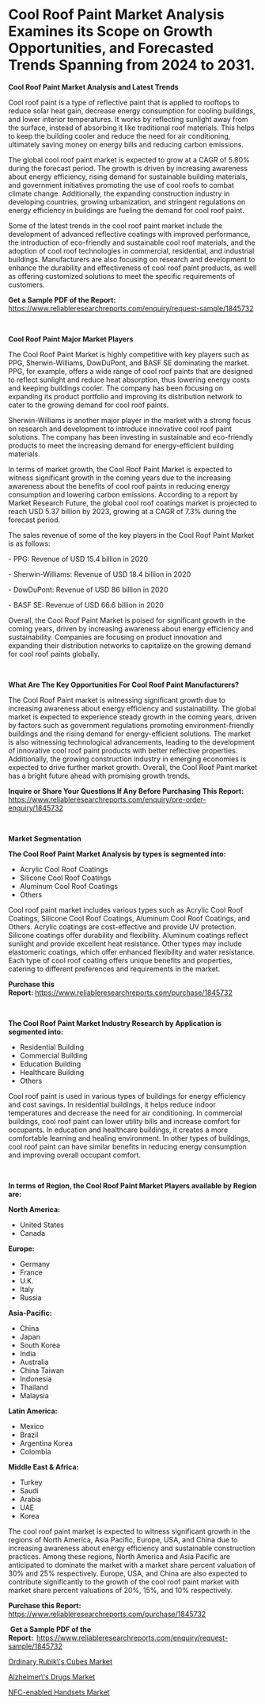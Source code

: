 <p><h1>Cool Roof Paint Market Analysis Examines its Scope on Growth Opportunities, and Forecasted Trends Spanning from 2024 to 2031.</h1></p><p><strong>Cool Roof Paint Market Analysis and Latest Trends</strong></p>
<p><p>Cool roof paint is a type of reflective paint that is applied to rooftops to reduce solar heat gain, decrease energy consumption for cooling buildings, and lower interior temperatures. It works by reflecting sunlight away from the surface, instead of absorbing it like traditional roof materials. This helps to keep the building cooler and reduce the need for air conditioning, ultimately saving money on energy bills and reducing carbon emissions.</p><p>The global cool roof paint market is expected to grow at a CAGR of 5.80% during the forecast period. The growth is driven by increasing awareness about energy efficiency, rising demand for sustainable building materials, and government initiatives promoting the use of cool roofs to combat climate change. Additionally, the expanding construction industry in developing countries, growing urbanization, and stringent regulations on energy efficiency in buildings are fueling the demand for cool roof paint.</p><p>Some of the latest trends in the cool roof paint market include the development of advanced reflective coatings with improved performance, the introduction of eco-friendly and sustainable cool roof materials, and the adoption of cool roof technologies in commercial, residential, and industrial buildings. Manufacturers are also focusing on research and development to enhance the durability and effectiveness of cool roof paint products, as well as offering customized solutions to meet the specific requirements of customers.</p></p>
<p><strong>Get a Sample PDF of the Report:&nbsp;</strong> <a href="https://www.reliableresearchreports.com/enquiry/request-sample/1845732">https://www.reliableresearchreports.com/enquiry/request-sample/1845732</a></p>
<p>&nbsp;</p>
<p><strong>Cool Roof Paint Major Market Players</strong></p>
<p><p>The Cool Roof Paint Market is highly competitive with key players such as PPG, Sherwin-Williams, DowDuPont, and BASF SE dominating the market. PPG, for example, offers a wide range of cool roof paints that are designed to reflect sunlight and reduce heat absorption, thus lowering energy costs and keeping buildings cooler. The company has been focusing on expanding its product portfolio and improving its distribution network to cater to the growing demand for cool roof paints.</p><p>Sherwin-Williams is another major player in the market with a strong focus on research and development to introduce innovative cool roof paint solutions. The company has been investing in sustainable and eco-friendly products to meet the increasing demand for energy-efficient building materials.</p><p>In terms of market growth, the Cool Roof Paint Market is expected to witness significant growth in the coming years due to the increasing awareness about the benefits of cool roof paints in reducing energy consumption and lowering carbon emissions. According to a report by Market Research Future, the global cool roof coatings market is projected to reach USD 5.37 billion by 2023, growing at a CAGR of 7.3% during the forecast period.</p><p>The sales revenue of some of the key players in the Cool Roof Paint Market is as follows:</p><p>- PPG: Revenue of USD 15.4 billion in 2020</p><p>- Sherwin-Williams: Revenue of USD 18.4 billion in 2020</p><p>- DowDuPont: Revenue of USD 86 billion in 2020</p><p>- BASF SE: Revenue of USD 66.6 billion in 2020</p><p>Overall, the Cool Roof Paint Market is poised for significant growth in the coming years, driven by increasing awareness about energy efficiency and sustainability. Companies are focusing on product innovation and expanding their distribution networks to capitalize on the growing demand for cool roof paints globally.</p></p>
<p>&nbsp;</p>
<p><strong>What Are The Key Opportunities For Cool Roof Paint Manufacturers?</strong></p>
<p><p>The Cool Roof Paint market is witnessing significant growth due to increasing awareness about energy efficiency and sustainability. The global market is expected to experience steady growth in the coming years, driven by factors such as government regulations promoting environment-friendly buildings and the rising demand for energy-efficient solutions. The market is also witnessing technological advancements, leading to the development of innovative cool roof paint products with better reflective properties. Additionally, the growing construction industry in emerging economies is expected to drive further market growth. Overall, the Cool Roof Paint market has a bright future ahead with promising growth trends.</p></p>
<p><strong>Inquire or Share Your Questions If Any Before Purchasing This Report:</strong> <a href="https://www.reliableresearchreports.com/enquiry/pre-order-enquiry/1845732">https://www.reliableresearchreports.com/enquiry/pre-order-enquiry/1845732</a></p>
<p>&nbsp;</p>
<p><strong>Market Segmentation</strong></p>
<p><strong>The Cool Roof Paint Market Analysis by types is segmented into:</strong></p>
<p><ul><li>Acrylic Cool Roof Coatings</li><li>Silicone Cool Roof Coatings</li><li>Aluminum Cool Roof Coatings</li><li>Others</li></ul></p>
<p><p>Cool roof paint market includes various types such as Acrylic Cool Roof Coatings, Silicone Cool Roof Coatings, Aluminum Cool Roof Coatings, and Others. Acrylic coatings are cost-effective and provide UV protection. Silicone coatings offer durability and flexibility. Aluminum coatings reflect sunlight and provide excellent heat resistance. Other types may include elastomeric coatings, which offer enhanced flexibility and water resistance. Each type of cool roof coating offers unique benefits and properties, catering to different preferences and requirements in the market.</p></p>
<p><strong>Purchase this Report:&nbsp;</strong><a href="https://www.reliableresearchreports.com/purchase/1845732">https://www.reliableresearchreports.com/purchase/1845732</a></p>
<p>&nbsp;</p>
<p><strong>The Cool Roof Paint Market Industry Research by Application is segmented into:</strong></p>
<p><ul><li>Residential Building</li><li>Commercial Building</li><li>Education Building</li><li>Healthcare Building</li><li>Others</li></ul></p>
<p><p>Cool roof paint is used in various types of buildings for energy efficiency and cost savings. In residential buildings, it helps reduce indoor temperatures and decrease the need for air conditioning. In commercial buildings, cool roof paint can lower utility bills and increase comfort for occupants. In education and healthcare buildings, it creates a more comfortable learning and healing environment. In other types of buildings, cool roof paint can have similar benefits in reducing energy consumption and improving overall occupant comfort.</p></p>
<p>&nbsp;</p>
<p><strong>In terms of Region, the Cool Roof Paint Market Players available by Region are:</strong></p>
<p>
    <p> <strong> North America: </strong>
        <ul>
            <li>United States</li>
            <li>Canada</li>
        </ul>
        </p> 
    <p> <strong> Europe: </strong>
        <ul>
            <li>Germany</li>
            <li>France</li>
            <li>U.K.</li>
            <li>Italy</li>
            <li>Russia</li>
        </ul>
        </p> 
    <p> <strong> Asia-Pacific: </strong>
        <ul>
            <li>China</li>
            <li>Japan</li>
            <li>South Korea</li>
            <li>India</li>
            <li>Australia</li>
            <li>China Taiwan</li>
            <li>Indonesia</li>
            <li>Thailand</li>
            <li>Malaysia</li>
        </ul>
        </p> 
    <p> <strong> Latin America: </strong>
        <ul>
            <li>Mexico</li>
            <li>Brazil</li>
            <li>Argentina Korea</li>
            <li>Colombia</li>
        </ul>
        </p> 
    <p> <strong> Middle East & Africa: </strong>
        <ul>
            <li>Turkey</li>
            <li>Saudi</li>
            <li>Arabia</li>
            <li>UAE</li>
            <li>Korea</li>
        </ul>
    </p>
    </p>
<p><p>The cool roof paint market is expected to witness significant growth in the regions of North America, Asia Pacific, Europe, USA, and China due to increasing awareness about energy efficiency and sustainable construction practices. Among these regions, North America and Asia Pacific are anticipated to dominate the market with a market share percent valuation of 30% and 25% respectively. Europe, USA, and China are also expected to contribute significantly to the growth of the cool roof paint market with market share percent valuations of 20%, 15%, and 10% respectively.</p></p>
<p><strong>Purchase this Report: </strong><a href="https://www.reliableresearchreports.com/purchase/1845732">https://www.reliableresearchreports.com/purchase/1845732</a></p>
<p>&nbsp;<strong>Get a Sample PDF of the Report:&nbsp;&nbsp;</strong><a href="https://www.reliableresearchreports.com/enquiry/request-sample/1845732">https://www.reliableresearchreports.com/enquiry/request-sample/1845732</a></p>
<p><strong></strong></p>
<p><p><a href="https://view.publitas.com/reportprime-1/ordinary-rubik-s-cubes-market-challenges-opportunities-and-growth-drivers-and-major-market-players-forecasted-for-period-from-2023-2030/">Ordinary Rubik\'s Cubes Market</a></p><p><a href="https://view.publitas.com/reportprime-1/alzheimer-s-drugs-market-size-reflecting-a-forecast-till-2030-market-by-type-by-application-and-by-geography/">Alzheimer\'s Drugs Market</a></p><p><a href="https://view.publitas.com/reportprime-1/nfc-enabled-handsets-market-size-market-share-and-global-market-analysis-report-2023-2030/">NFC-enabled Handsets Market</a></p></p>